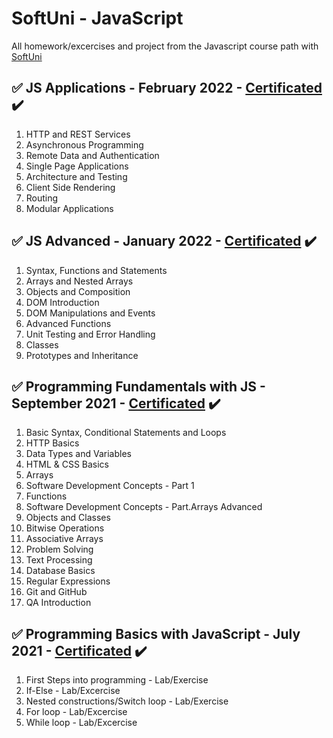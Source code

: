 # SoftUni - JavaScript 
All homework/excercises and project from the Javascript course path with [SoftUni](https://softuni.bg/)

## :white_check_mark: JS Applications - February 2022 - [Certificated](https://softuni.bg/certificates/certificates/converttoimage/130390?code=cc365f1b) :heavy_check_mark:
1. HTTP and REST Services
2. Asynchronous Programming
3. Remote Data and Authentication
4. Single Page Applications
5. Architecture and Testing
6. Client Side Rendering
7. Routing
8. Modular Applications

## :white_check_mark: JS Advanced - January 2022 - [Certificated](https://softuni.bg/certificates/certificates/converttoimage/126561?code=e6aa94f2) :heavy_check_mark:
1. Syntax, Functions and Statements
2. Arrays and Nested Arrays
3. Objects and Composition
4. DOM Introduction
5. DOM Manipulations and Events
6. Advanced Functions
7. Unit Testing and Error Handling
8. Classes
9. Prototypes and Inheritance


## :white_check_mark: Programming Fundamentals with JS - September 2021 - [Certificated](https://softuni.bg/certificates/certificates/converttoimage/119787?code=9cee819d) :heavy_check_mark:
1. Basic Syntax, Conditional Statements and Loops
2. HTTP Basics
3. Data Types and Variables
4. HTML & CSS Basics
5. Arrays
6. Software Development Concepts - Part 1
7. Functions
8. Software Development Concepts - Part.Arrays Advanced
9. Objects and Classes
10. Bitwise Operations
11. Associative Arrays
12. Problem Solving
13. Text Processing
14. Database Basics
15. Regular Expressions
16. Git and GitHub
17. QA Introduction

## :white_check_mark: Programming Basics with JavaScript - July 2021 - [Certificated](https://softuni.bg/certificates/certificates/converttoimage/112069?code=02e0a59e) :heavy_check_mark:
01. First Steps into programming - Lab/Exercise
02. If-Else - Lab/Excercise
03. Nested constructions/Switch loop - Lab/Exercise
04. For loop - Lab/Excercise
05. While loop - Lab/Excercise
